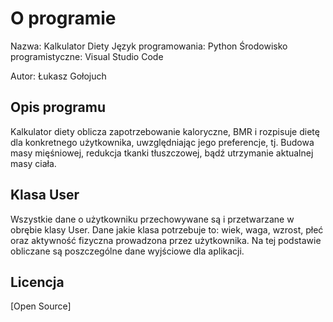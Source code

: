 # O programie

Nazwa: Kalkulator Diety
Język programowania: Python
Środowisko programistyczne: Visual Studio Code

Autor: Łukasz Gołojuch


## Opis programu 

Kalkulator diety oblicza zapotrzebowanie kaloryczne, BMR i rozpisuje dietę dla konkretnego użytkownika, uwzględniając jego preferencje, tj. Budowa masy mięśniowej, redukcja tkanki tłuszczowej, bądź utrzymanie aktualnej masy ciała.

## Klasa User

Wszystkie dane o użytkowniku przechowywane są i przetwarzane w obrębie klasy User. Dane jakie klasa potrzebuje to: wiek, waga, wzrost, płeć oraz aktywność fizyczna prowadzona przez użytkownika. Na tej podstawie obliczane są poszczególne dane wyjściowe dla aplikacji.

## Licencja
[Open Source]